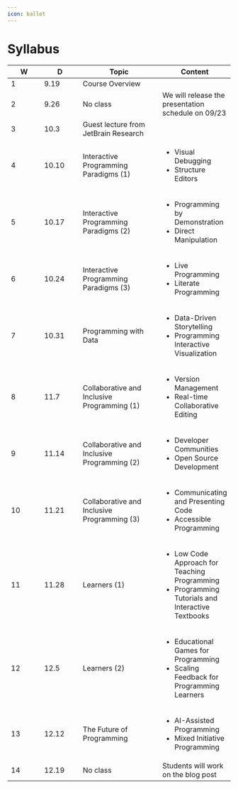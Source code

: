 ```yaml
---
icon: ballot
---
```


# Syllabus

<table><thead><tr><th width="72" data-type="number">W</th><th width="80">D</th><th width="185">Topic</th><th>Content</th></tr></thead><tbody><tr><td>1</td><td>9.19</td><td>Course Overview</td><td></td></tr><tr><td>2</td><td>9.26</td><td>No class</td><td>We will release the presentation schedule on 09/23</td></tr><tr><td>3</td><td>10.3</td><td>Guest lecture from JetBrain Research</td><td></td></tr><tr><td>4</td><td>10.10</td><td>Interactive Programming Paradigms (1)</td><td><ul><li>Visual Debugging </li><li>Structure Editors</li></ul></td></tr><tr><td>5</td><td>10.17</td><td>Interactive Programming Paradigms (2)</td><td><ul><li>Programming by Demonstration </li><li>Direct Manipulation</li></ul></td></tr><tr><td>6</td><td>10.24</td><td>Interactive Programming Paradigms (3)</td><td><ul><li>Live Programming </li><li>Literate Programming</li></ul></td></tr><tr><td>7</td><td>10.31</td><td>Programming with Data</td><td><ul><li>Data-Driven Storytelling </li><li>Programming Interactive Visualization</li></ul></td></tr><tr><td>8</td><td>11.7</td><td>Collaborative and Inclusive Programming (1)</td><td><ul><li>Version Management </li><li>Real-time Collaborative Editing</li></ul></td></tr><tr><td>9</td><td>11.14</td><td>Collaborative and Inclusive Programming (2)</td><td><ul><li>Developer Communities </li><li>Open Source Development</li></ul></td></tr><tr><td>10</td><td>11.21</td><td>Collaborative and Inclusive Programming (3)</td><td><ul><li>Communicating and Presenting Code </li><li>Accessible Programming</li></ul></td></tr><tr><td>11</td><td>11.28</td><td>Learners (1)</td><td><ul><li>Low Code Approach for Teaching Programming </li><li>Programming Tutorials and Interactive Textbooks</li></ul></td></tr><tr><td>12</td><td>12.5</td><td>Learners (2)</td><td><ul><li>Educational Games for Programming </li><li>Scaling Feedback for Programming Learners</li></ul></td></tr><tr><td>13</td><td>12.12</td><td>The Future of Programming</td><td><ul><li>AI-Assisted Programming </li><li>Mixed Initiative Programming</li></ul></td></tr><tr><td>14</td><td>12.19</td><td>No class</td><td>Students will work on the blog post</td></tr></tbody></table>
